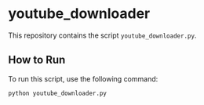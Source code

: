 # youtube_downloader
This repository contains the script `youtube_downloader.py`.
## How to Run
To run this script, use the following command:
```bash
python youtube_downloader.py
```
